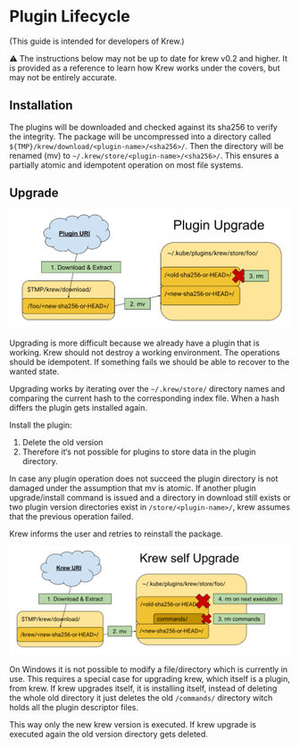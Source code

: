 # Plugin Lifecycle

(This guide is intended for developers of Krew.)

:warning: The instructions below may not be up to date for krew v0.2 and higher.
It is provided as a reference to learn how Krew works under the covers, but
may not be entirely accurate.

## Installation

The plugins will be downloaded and checked against its sha256 to verify the
integrity. The package will be uncompressed into a directory called
`${TMP}/krew/download/<plugin-name>/<sha256>/`. Then the directory will
be renamed (mv) to `~/.krew/store/<plugin-name>/<sha256>/`.
This ensures a partially atomic and idempotent operation on most file systems.

## Upgrade

![Upgrading Plugins](src/krew_upgrade.svg)

Upgrading is more difficult because we already have a plugin that is working.
Krew should not destroy a working environment. The operations should be
idempotent. If something fails we should be able to recover to the wanted state.

Upgrading works by iterating over the `~/.krew/store/` directory
names and comparing the current hash to the corresponding index file. When a
hash differs the plugin gets installed again.

Install the plugin:

1. Delete the old version
2. Therefore it‘s not possible for plugins to store
   data in the plugin directory.

In case any plugin operation does not succeed the plugin directory is not
damaged under the assumption that mv is atomic. If another plugin
upgrade/install command is issued and a directory in download still exists or
two plugin version directories exist in `/store/<plugin-name>/`, krew assumes
that the previous operation failed.

Krew informs the user and retries to reinstall the package.

![Self Upgrade](src/krew_upgrade_self.svg)

On Windows it is not possible to modify a file/directory which is currently in
use. This requires a special case for upgrading krew, which itself is a plugin,
from krew. If krew upgrades itself, it is installing itself, instead of deleting
the whole old directory it just deletes the old `/commands/` directory witch
holds all the plugin descriptor files.

This way only the new krew version is executed. If krew upgrade is executed
again the old version directory gets deleted.
